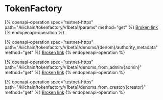 # TokenFactory

{% openapi-operation spec="testnet-https" path="/kiichain/tokenfactory/v1beta1/params" method="get" %}
[Broken link](broken-reference)
{% endopenapi-operation %}

{% openapi-operation spec="testnet-https" path="/kiichain/tokenfactory/v1beta1/denoms/{denom}/authority_metadata" method="get" %}
[Broken link](broken-reference)
{% endopenapi-operation %}

{% openapi-operation spec="testnet-https" path="/kiichain/tokenfactory/v1beta1/denoms_from_admin/{admin}" method="get" %}
[Broken link](broken-reference)
{% endopenapi-operation %}

{% openapi-operation spec="testnet-https" path="/kiichain/tokenfactory/v1beta1/denoms_from_creator/{creator}" method="get" %}
[Broken link](broken-reference)
{% endopenapi-operation %}
